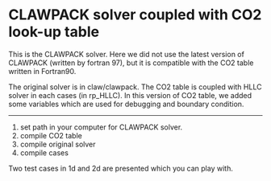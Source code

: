 # CLAWPACK solver coupled with CO2 look-up table
This is the CLAWPACK solver. Here we did not use the latest version of CLAWPACK (written by fortran 97), but it is compatible with the CO2 table written in Fortran90.

The original solver is in claw/clawpack. The CO2 table is coupled with HLLC solver in each cases (in rp_HLLC). In this version of CO2 table, we added some variables which are used for debugging and boundary condition.

---
1. set path in your computer for CLAWPACK solver.
2. compile CO2 table
3. compile original solver
4. compile cases

Two test cases in 1d and 2d are presented which you can play with. 
